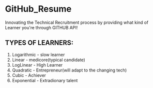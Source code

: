 # GitHub_Resume
Innovating the Technical Recruitment process by providing what kind of Learner you're through GITHUB API!


## TYPES OF LEARNERS:
  1. Logarithmic - slow learner
  2. Linear - medicore(typical candidate)
  3. LogLinear - High Learner
  4. Quadratic - Entrepreneur(will adapt to the changing tech)
  5. Cubic - Achiever
  6. Exponential - Extradionary talent
